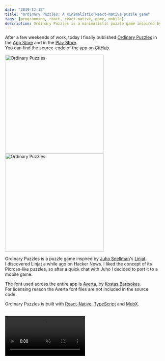 ```yaml
---
date: "2019-12-15"
title: "Ordinary Puzzles: A minimalistic React-Native puzzle game"
tags: [programming, react, react-native, game, mobile]
description: Ordinary Puzzles is a minimalistic puzzle game inspired by Picross and Sudoku.
---
```


After a few weekends of work, today I finally published [Ordinary Puzzles](https://ordinarypuzzles.com) in the [App Store](https://apps.apple.com/us/app/ordinary-puzzles/id1489599807) and in the [Play Store](https://play.google.com/store/apps/details?id=com.mmazzarolo.ordinarypuzzles).  
You can find the source-code of the app on [GitHub](https://github.com/mmazzarolo/ordinary-puzzles-app).

<div class="float-images">
  <img alt="Ordinary Puzzles" width="320" height="auto" src="https://github.com/mmazzarolo/ordinary-puzzles-app/raw/master/.github/iphone-screenshot-light.png">
  <img alt="Ordinary Puzzles" width="320" height="auto" src="https://github.com/mmazzarolo/ordinary-puzzles-app/raw/master/.github/iphone-screenshot-dark.png">
</div>

Ordinary Puzzles is a puzzle game inspired by [Juho Snellman](https://www.snellman.net/)'s [Linjat](https://linjat.snellman.net/#fp).  
I discovered Linjat a while ago on Hacker News. I liked the concept of its Picross-like puzzles, so after a quick chat with Juho I decided to port it to a mobile game.

The font used across the entire app is [Averta](https://www.myfonts.com/fonts/intelligent-foundry/averta/), by [Kostas Bartsokas](http://www.kostasbartsokas.com/).  
For licensing reason the Averta font files are not included in the source code.

Ordinary Puzzles is built with [React-Native](https://facebook.github.io/react-native/), [TypeScript](https://www.typescriptlang.org/) and [MobX](https://mobx.js.org/README.html).

<br />

<div class="float-images">
  <video autoplay controls loop muted playsinline width="260">
    <source src="/videos/ordinary-puzzles-light.mp4" type="video/mp4" />
  </video>
</div>
